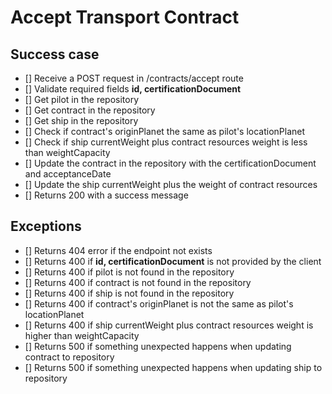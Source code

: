 # Accept Transport Contract

## Success case
- [] Receive a POST request in /contracts/accept route
- [] Validate required fields **id, certificationDocument**
- [] Get pilot in the repository
- [] Get contract in the repository
- [] Get ship in the repository
- [] Check if contract's originPlanet the same as pilot's locationPlanet
- [] Check if ship currentWeight plus contract resources weight is less than weightCapacity
- [] Update the contract in the repository with the certificationDocument and acceptanceDate
- [] Update the ship currentWeight plus the weight of contract resources
- [] Returns 200 with a success message

## Exceptions
- [] Returns 404 error if the endpoint not exists
- [] Returns 400 if **id, certificationDocument** is not provided by the client
- [] Returns 400 if pilot is not found in the repository
- [] Returns 400 if contract is not found in the repository
- [] Returns 400 if ship is not found in the repository
- [] Returns 400 if contract's originPlanet is not the same as pilot's locationPlanet
- [] Returns 400 if ship currentWeight plus contract resources weight is higher than weightCapacity
- [] Returns 500 if something unexpected happens when updating contract to repository
- [] Returns 500 if something unexpected happens when updating ship to repository